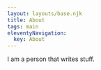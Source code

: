 ```yaml
---
layout: layouts/base.njk
title: About
tags: main
eleventyNavigation:
  key: About
---
```


I am a person that writes stuff.
